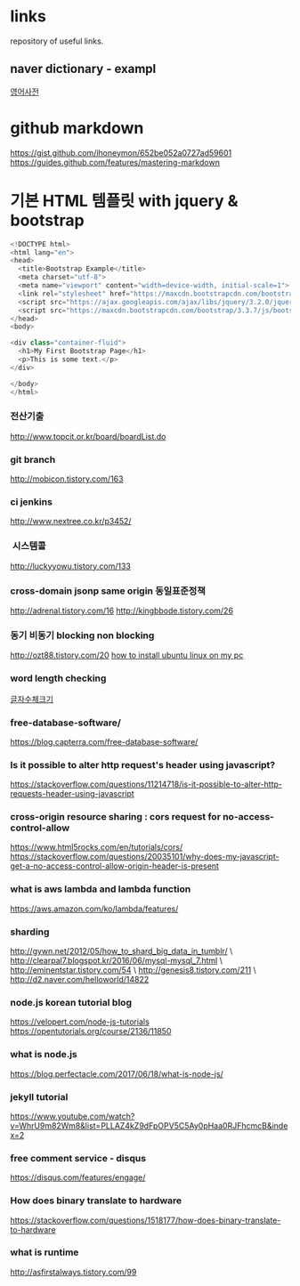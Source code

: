 # links
repository of useful links.
## naver dictionary - exampl
[영어사전](http://endic.naver.com/search_example.nhn?sLn=kr&query=&preQuery=&searchOption=example&examType=&forceRedirect=N)
# github markdown
https://gist.github.com/ihoneymon/652be052a0727ad59601
<a>https://guides.github.com/features/mastering-markdown</a>
# 기본 HTML 템플릿 with jquery & bootstrap
````javascript
<!DOCTYPE html>
<html lang="en">
<head>
  <title>Bootstrap Example</title>
  <meta charset="utf-8">
  <meta name="viewport" content="width=device-width, initial-scale=1">
  <link rel="stylesheet" href="https://maxcdn.bootstrapcdn.com/bootstrap/3.3.7/css/bootstrap.min.css">
  <script src="https://ajax.googleapis.com/ajax/libs/jquery/3.2.0/jquery.min.js"></script>
  <script src="https://maxcdn.bootstrapcdn.com/bootstrap/3.3.7/js/bootstrap.min.js"></script>
</head>
<body>

<div class="container-fluid">
  <h1>My First Bootstrap Page</h1>
  <p>This is some text.</p> 
</div>

</body>
</html>
````
### 전산기출
http://www.topcit.or.kr/board/boardList.do
### git branch
http://mobicon.tistory.com/163
### ci jenkins 
http://www.nextree.co.kr/p3452/
###  시스템콜
http://luckyyowu.tistory.com/133
### cross-domain jsonp same origin 동일표준정책
http://adrenal.tistory.com/16 http://kingbbode.tistory.com/26
### 동기 비동기 blocking non blocking
http://ozt88.tistory.com/20
[how to install ubuntu linux on my pc](http://jimnong.tistory.com/676)
### word length checking
[글자수체크기](http://m.incruit.com/tools/text/)
### free-database-software/
https://blog.capterra.com/free-database-software/
### Is it possible to alter http request's header using javascript?
https://stackoverflow.com/questions/11214718/is-it-possible-to-alter-http-requests-header-using-javascript
### cross-origin resource sharing : cors request for no-access-control-allow
https://www.html5rocks.com/en/tutorials/cors/
https://stackoverflow.com/questions/20035101/why-does-my-javascript-get-a-no-access-control-allow-origin-header-is-present
### what is aws lambda and lambda function
https://aws.amazon.com/ko/lambda/features/
### sharding
http://gywn.net/2012/05/how_to_shard_big_data_in_tumblr/ \ http://clearpal7.blogspot.kr/2016/06/mysql-mysql_7.html \  http://eminentstar.tistory.com/54 \ http://genesis8.tistory.com/211 \ http://d2.naver.com/helloworld/14822
### node.js korean tutorial blog
https://velopert.com/node-js-tutorials
https://opentutorials.org/course/2136/11850
### what is node.js
https://blog.perfectacle.com/2017/06/18/what-is-node-js/
### jekyll tutorial
https://www.youtube.com/watch?v=WhrU9m82Wm8&list=PLLAZ4kZ9dFpOPV5C5Ay0pHaa0RJFhcmcB&index=2
### free comment service - disqus
https://disqus.com/features/engage/
### How does binary translate to hardware
https://stackoverflow.com/questions/1518177/how-does-binary-translate-to-hardware
### what is runtime
http://asfirstalways.tistory.com/99


